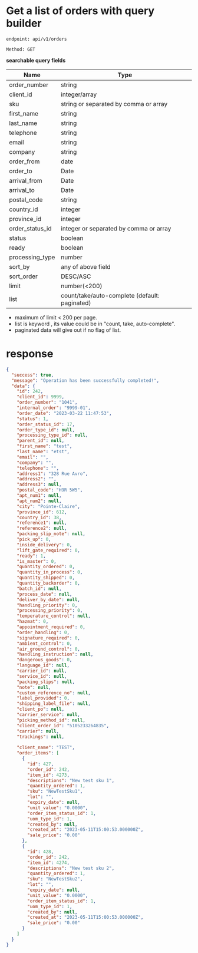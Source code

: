 # Get a list of orders with query builder

`endpoint: api/v1/orders`

`Method: GET`


**searchable query fields**

| Name            | Type                                          |
|-----------------|-----------------------------------------------|
| order_number    | string                                        |
| client_id       | integer/array                                 |
| sku             | string  or separated by comma or array        |
| first_name      | string                                        |
| last_name       | string                                        |
| telephone       | string                                        |
| email           | string                                        |
| company         | string                                        |
| order_from      | date                                          |
| order_to        | Date                                          |
| arrival_from    | Date                                          |
| arrival_to      | Date                                          |
| postal_code     | string                                        |
| country_id      | integer                                       |
| province_id     | integer                                       | 
| order_status_id | integer or separated by comma or array        |
| status          | boolean                                       |
| ready           | boolean                                       |
| processing_type | number                                        |
| sort_by         | any of above field                            |
| sort_order      | DESC/ASC                                      |
| limit           | number(<200)                                  |
| list            | count/take/auto-complete (default: paginated) |

* maximum of limit < 200 per page.
* list is keyword , its value could be in "count, take, auto-complete".
* paginated data will give out if no flag of list. 

# response

```json
{
  "success": true,
  "message": "Operation has been successfully completed!",
  "data": {
    "id": 242,
    "client_id": 9999,
    "order_number": "1041",
    "internal_order": "9999-01",
    "order_date": "2023-03-22 11:47:53",
    "status": 1,
    "order_status_id": 17,
    "order_type_id": null,
    "processing_type_id": null,
    "parent_id": null,
    "first_name": "test",
    "last_name": "etst",
    "email": "",
    "company": "",
    "telephone": "",
    "address1": "328 Rue Avro",
    "address2": "",
    "address3": null,
    "postal_code": "H9R 5W5",
    "apt_num1": null,
    "apt_num2": null,
    "city": "Pointe-Claire",
    "province_id": 612,
    "country_id": 38,
    "reference1": null,
    "reference2": null,
    "packing_slip_note": null,
    "pick_up": 0,
    "inside_delivery": 0,
    "lift_gate_required": 0,
    "ready": 1,
    "is_master": 0,
    "quantity_ordered": 0,
    "quantity_in_process": 0,
    "quantity_shipped": 0,
    "quantity_backorder": 0,
    "batch_id": null,
    "process_date": null,
    "deliver_by_date": null,
    "handling_priority": 0,
    "processing_priority": 0,
    "temperature_control": null,
    "hazmat": 0,
    "appointment_required": 0,
    "order_handling": 0,
    "signature_required": 0,
    "ambient_control": 0,
    "air_ground_control": 0,
    "handling_instruction": null,
    "dangerous_goods": 0,
    "language_id": null,
    "carrier_id": null,
    "service_id": null,
    "packing_slips": null,
    "note": null,
    "custom_reference_no": null,
    "label_provided": 0,
    "shipping_label_file": null,
    "client_po": null,
    "carrier_service": null,
    "picking_method_id": null,
    "client_order_id": "5105233264835",
    "carrier": null,
    "trackings": null,
   
    "client_name": "TEST",
    "order_items": [
      {
        "id": 427,
        "order_id": 242,
        "item_id": 4273,
        "descriptions": "New test sku 1",
        "quantity_ordered": 1,
        "sku": "NewTestSku1",
        "lot": "",
        "expiry_date": null,
        "unit_value": "0.0000",
        "order_item_status_id": 1,
        "uom_type_id": 1,
        "created_by": null,
        "created_at": "2023-05-11T15:00:53.000000Z",
        "sale_price": "0.00"
      },
      {
        "id": 428,
        "order_id": 242,
        "item_id": 4274,
        "descriptions": "New test sku 2",
        "quantity_ordered": 1,
        "sku": "NewTestSku2",
        "lot": "",
        "expiry_date": null,
        "unit_value": "0.0000",
        "order_item_status_id": 1,
        "uom_type_id": 1,
        "created_by": null,
        "created_at": "2023-05-11T15:00:53.000000Z",
        "sale_price": "0.00"
      }
    ]
  }
}
```